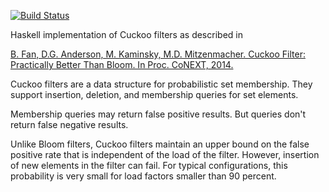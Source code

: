 [![Build Status](https://travis-ci.org/larskuhtz/cuckoo.svg?branch=master)](https://travis-ci.org/larskuhtz/cuckoo)

Haskell implementation of Cuckoo filters as described in

[B. Fan, D.G. Anderson, M. Kaminsky, M.D. Mitzenmacher. Cuckoo Filter:
Practically Better Than Bloom. In Proc. CoNEXT,
2014.](https://www.cs.cmu.edu/~dga/papers/cuckoo-conext2014.pdf)

Cuckoo filters are a data structure for probabilistic set membership. They
support insertion, deletion, and membership queries for set elements.

Membership queries may return false positive results. But queries don't return
false negative results.

Unlike Bloom filters, Cuckoo filters maintain an upper bound on the false
positive rate that is independent of the load of the filter. However, insertion
of new elements in the filter can fail. For typical configurations, this
probability is very small for load factors smaller than 90 percent.

